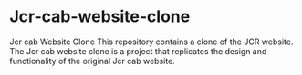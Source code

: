# Jcr-cab-website-clone
Jcr cab Website Clone This repository contains a clone of the JCR website. The Jcr cab website clone is a project that replicates the design and functionality of the original Jcr cab website.
